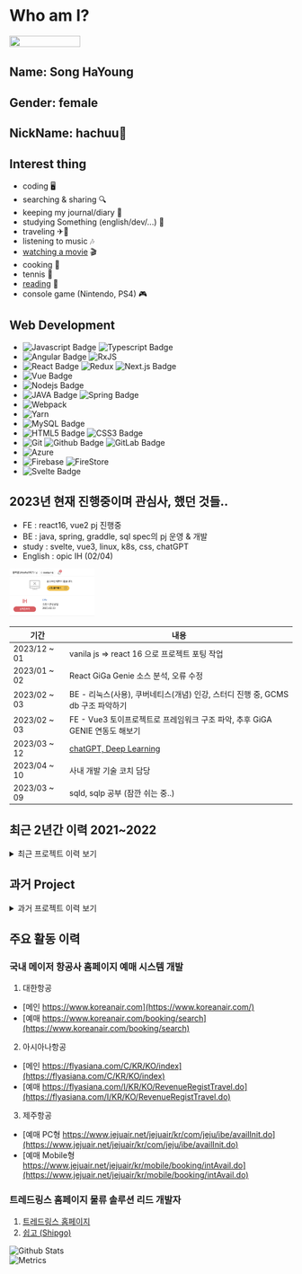 # Who am I?

<img src="https://user-images.githubusercontent.com/65321592/217827006-9fcde102-be14-4a39-bd7b-cbf6c2d4c40d.jpg" width="50%" height="50%">

## Name: Song HaYoung

## Gender: female

## NickName: hachuu💋

## Interest thing

- coding 🖥
- searching & sharing 🔍
- keeping my journal/diary 📒
- studying Something (english/dev/...) 📝
- traveling ✈🚄
- listening to music 🎶
- [watching a movie](https://pedia.watcha.com/ko-KR/users/87Gv7pR6D5E6o/contents/movies) 🎬
- cooking 🍳
- tennis 🏸
- [reading](https://pedia.watcha.com/ko-KR/users/87Gv7pR6D5E6o/contents/books) 📖
- console game (Nintendo, PS4) 🎮 


## Web Development


* ![Javascript Badge](https://img.shields.io/badge/JavaScript-F7DF1E?style=flat-square&logo=javascript&logoColor=black) ![Typescript Badge](https://img.shields.io/badge/Typescript-3178C6?style=flat-square&logo=Typescript&logoColor=black) 
* ![Angular Badge](https://img.shields.io/badge/Angular-DD0031?style=flat-square&logo=angular&logoColor=black) ![RxJS](https://img.shields.io/badge/rxjs-%23B7178C.svg?style=flat-square&logo=reactivex&logoColor=white)
* ![React Badge](https://img.shields.io/badge/React-61DAFB?style=flat-square&logo=react&logoColor=black) ![Redux](https://img.shields.io/badge/Redux-764ABC?style=flat-square&logo=redux&logoColor=black) ![Next.js Badge](https://img.shields.io/badge/Next.js-000000?style=flat-square&logo=Next.js&logoColor=white) 
* ![Vue Badge](https://img.shields.io/badge/vue.js-4FC08D?style=flat-square&logo=vue.js&logoColor=white)
* ![Nodejs Badge](https://img.shields.io/badge/Node.js-339933?style=flat-square&logo=Node.js&logoColor=black) 
* ![JAVA Badge](https://img.shields.io/badge/JAVA-007396?style=flat-square&logo=Java&logoColor=white) ![Spring Badge](https://img.shields.io/badge/Spring-6DB33F?style=flat-square&logo=spring&logoColor=white)
* ![Webpack](https://img.shields.io/badge/webpack-%238DD6F9.svg?style=flat-square&logo=webpack&logoColor=black)
* ![Yarn](https://img.shields.io/badge/yarn-%232C8EBB.svg?style=flat-square&logo=yarn&logoColor=white)
* ![MySQL Badge](https://img.shields.io/badge/MySQL-00000F?style=flat-square&logo=mysql&logoColor=white) 
* ![HTML5 Badge](https://img.shields.io/badge/html5-%23E34F26.svg?style=flat-square&logo=html5&logoColor=black) ![CSS3 Badge](https://img.shields.io/badge/CSS3-1572B6?style=flat-square&logo=CSS3&logoColor=black)
* ![Git](https://img.shields.io/badge/git-%23F05033.svg?style=flat-square&logo=git&logoColor=white) ![Github Badge](https://img.shields.io/badge/github-%23121011.svg?style=flat-square&logo=github&logoColor=white) ![GitLab Badge](https://img.shields.io/badge/GitLab-FC6D26.svg?style=flat-square&logo=gitlab&logoColor=white)
* ![Azure](https://img.shields.io/badge/azure-%230072C6.svg?style=flat-square&logo=azure-devops&logoColor=white)
* ![Firebase](https://img.shields.io/badge/firebase-FFCA28?style=flat-square&logo=firebase&logoColor=white) ![FireStore](https://img.shields.io/badge/firestore-FFCA28?style=flat-square&logo=FireStore&logoColor=white)
* ![Svelte Badge](https://img.shields.io/badge/svelte-FF3E00.svg?style=flat-square&logo=svelte&logoColor=white) 

## 2023년 현재 진행중이며 관심사, 했던 것들..
- FE : react16, vue2 pj 진행중
- BE : java, spring, graddle, sql spec의 pj 운영 & 개발
- study : svelte, vue3, linux, k8s, css, chatGPT
- English : opic IH (02/04)

<img src="https://github.com/hachuu/Speaking-English/raw/main/opic/%E1%84%89%E1%85%B3%E1%84%8F%E1%85%B3%E1%84%85%E1%85%B5%E1%86%AB%E1%84%89%E1%85%A3%E1%86%BA%202023-02-09%20%E1%84%8B%E1%85%A9%E1%84%92%E1%85%AE%203.09.11.png" width="30%" height="30%" style="max-width: 100%;">

| 기간              | 내용                                                         |
| ----------------- | ------------------------------------------------------------ |
| 2023/12 ~ 01 | vanila js => react 16 으로 프로젝트 포팅 작업 |
| 2023/01 ~ 02 | React GiGa Genie 소스 분석, 오류 수정 |
| 2023/02 ~ 03 | BE - 리눅스(사용), 쿠버네티스(개념) 인강, 스터디 진행 중, GCMS db 구조 파악하기 |
| 2023/02 ~ 03 | FE - Vue3 토이프로젝트로 프레임워크 구조 파악, 추후 GiGA GENIE 연동도 해보기 |
| 2023/03 ~ 12 | [chatGPT, Deep Learning](https://openai-embedding-completion.vercel.app/)  |
| 2023/04 ~ 10 | 사내 개발 기술 코치 담당 |
| 2023/03 ~ 09 | sqld, sqlp 공부 (잠깐 쉬는 중..) |

## 최근 2년간 이력 2021~2022 
    
<details>
  <summary>최근 프로젝트 이력 보기</summary>
  <div markdown="1">
  
| Title | Contents                                                         |
| ----------------- | ------------------------------------------------------------ |
| SEO 최적화 | 구글 analytics 관리(페이지별 이슈 처리)로 사이트 월 방문자 30만명으로 상승하는데 기여 |
|  | sitemap 관리를 통한 사이트 유효 링크관리 페이지 유효성 90% 이상 상승 단기간마다 기존 |
|  | legacy 소스 이해를 위한 리팩토링 작업 진행 (불필요한 script 삭제, 무거운 library 제거) |
|  | framework 버전 업 진행 및 라이브러리 변경 작업을 통한 최적화 작업 |
|  | ios, window 크로스 브라우징 테스트 |
| 물류 IT의 신규 솔루션 협업 툴 Zimgo 개발 및 FE 리드 | 프로젝트 기술 spec : Angular14, rxjs, d3, ag-grid, agm(googleMap) |
|  | FE 프로젝트 기획 및 구조 설계 및 개발을 production 수준으로 할 수 있음 |
|  | Framework, library 스터디를 통한 기능 기획 및 구현 가능 |
|  | 혼자 FE파트를 담당하다가 현재 3명의 후임 개발자들과 함께 FE파트를 꾸리고 있으며 파트리더로 활동하고 있음 |
|  | 기획자, 디자이너, 백엔드 개발자와 데일리 미팅을 진행하여 프로젝트에 대한 관심과 파트 별 이슈 공유에 노력함 |
| B2B 웹 서비스 개발, 물류 플랫폼 FE 리드 및 개발자 | Angular14, React17, Next11 Git, Azure, SCSS, SEO, 웹접근성, 통합 로그인 구축, Azure CI/CD 배포 관리 |
|  | 용량 차지를 많이 하거나 사용성에 좋지 않은 library를 걷어내고 독자적인 element를 만드는데 기여함 |
|  | 사용량이 많은 주요 페이지에 사용성을 높이기 위해 웹접근성 도입 |
|  | B2B api 개발자 기능 테스트를 위한 테스트 페이지 개발 및 배포로 빠른 에러 대응 가능 |

  </div>
</details>

## 과거 Project
<details>
  <summary>과거 프로젝트 이력 보기</summary>
  <div markdown="1">
    
| 기간              | 내용                                                         |
| ----------------- | ------------------------------------------------------------ |
| 2021/01 ~ 2022/10 | 트레드링스 Tradlinx Front-end 리드, Angular, React 웹 솔루션 개발 |
| 2019/09 ~ 2020/12 | 대한항공 온라인 개편 - Angular8 SPA, typeScript Front/End 개발,  W3C 웹접근성       |
| 2019/02 ~ 2019/09 | 제주항공 FareFamily & New Class - javascript, Front/End 개발 |
| 2018/08 ~ 2019/02 | 아시아나항공 상용 우대 프로젝트 - Spring, Maven, javascript, Java, 오라클 SQL |
| 2017/06 ~ 2018/08 | 아시아나항공 온라인 개편 - Spring, Maven, javascript, Java, 오라클 SQL |
| 2017/02 ~ 2017/06 | 아시아나항공 환불 비용절감 프로젝트 - Spring, Maven, javascript, Java, 오라클 SQL |
| 2016/11 ~ 2017/02 | 아시아나항공 모바일 사용선 개선 - Spring, Maven, javascript, Java, 오라클 SQL |
| 2016/02 ~ 2016/11 | 아시아나항공 선호좌석 유료서비스 구축 - Spring, Maven, javascript, Java, 오라클 SQL |
| 2015/06 ~ 2016/02 | 아시아나항공 미국 WCAG 장차법 구축 - Spring, Maven, javascript, Java, 오라클 SQL, 웹접근성 |
| 2015/03 ~ 2015/06 | 제주항공 중국 결제 - javascript, Java 개발                   |

  </div>
</details>

## 주요 활동 이력
### 국내 메이저 항공사 홈페이지 예매 시스템 개발
1. 대한항공
- [메인 https://www.koreanair.com](https://www.koreanair.com/)
- [예매 https://www.koreanair.com/booking/search](https://www.koreanair.com/booking/search)

2. 아시아나항공
- [메인 https://flyasiana.com/C/KR/KO/index](https://flyasiana.com/C/KR/KO/index)
- [예매 https://flyasiana.com/I/KR/KO/RevenueRegistTravel.do](https://flyasiana.com/I/KR/KO/RevenueRegistTravel.do)

3. 제주항공
- [예매 PC형 https://www.jejuair.net/jejuair/kr/com/jeju/ibe/availInit.do](https://www.jejuair.net/jejuair/kr/com/jeju/ibe/availInit.do)
- [예매 Mobile형 https://www.jejuair.net/jejuair/kr/mobile/booking/intAvail.do](https://www.jejuair.net/jejuair/kr/mobile/booking/intAvail.do)

### 트레드링스 홈페이지 물류 솔루션 리드 개발자
1. [트레드링스 홈페이지](https://www.tradlinx.com/) 
2. [쉽고 (Shipgo)](https://shipgo.tradlinx.com/)

![Github Stats](https://github-readme-stats.vercel.app/api/top-langs?username=hachuu&layout=compact)  
![Metrics](https://metrics.lecoq.io/hachuu?template=classic&config.timezone=Asia%2FSeoul&config.animated=true)  


